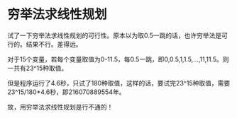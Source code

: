 # 穷举法求线性规划

试了一下穷举法求线性规划的可行性。原本以为取0.5一跳的话，也许穷举法是可行的。结果不行。差得远。

对于15个变量，若每个变量取值为0-11.5，每0.5一跳，即0,0.5,1,1.5,...,11,11.5。则一共有23^15种取值。

但是程序运行了4.6秒，只试了180种取值，这样的话，要试完23^15种取值，需要23^15/180\*4.6秒，即216070889554年。

故，用穷举法求线性规划是行不通的！
